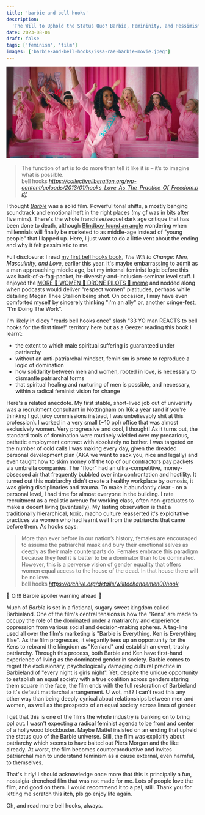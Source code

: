 ```yaml
---
title: 'barbie and bell hooks'
description:
  'The Will to Uphold the Status Quo? Barbie, Femininity, and Pessimism'
date: 2023-08-04
draft: false
tags: ['feminism', 'film']
images: ['barbie-and-bell-hooks/issa-rae-barbie-movie.jpeg']
---
```


![Issa Rae elected as President Barbie, flanked by Barbie representatives of the "Pinkhouse". Everyone wears pink jumpsuits and cheers.](issa-rae-barbie-movie.jpeg)

<blockquote class="quoteback" darkmode="" data-title="Outlaw Culture: Resisting Representations (2012)" data-author="bell hooks" cite="https://collectiveliberation.org/wp-content/uploads/2013/01/hooks_Love_As_The_Practice_Of_Freedom.pdf">
<span>The function of art is to do more than tell it like it is – it’s to imagine what is possible.</span>
<footer>bell hooks<cite> <a href="https://collectiveliberation.org/wp-content/uploads/2013/01/hooks_Love_As_The_Practice_Of_Freedom.pdf">https://collectiveliberation.org/wp-content/uploads/2013/01/hooks_Love_As_The_Practice_Of_Freedom.pdf</a></cite></footer>
</blockquote><script note="" src="https://cdn.jsdelivr.net/gh/Blogger-Peer-Review/quotebacks@1/quoteback.js"></script>
			
I thought [_Barbie_](https://letterboxd.com/film/barbie/) was a solid film. Powerful tonal shifts, a mostly
banging soundtrack and emotional heft in the right places (my gf was in bits after five mins). There's the whole
franchise/sequel dark age critique that has been done to death, although
[Blindboy found an angle](https://play.acast.com/s/blindboy/barbie-and-mattel-as-millennial-pavlovian-conditioning)
wondering when millennials will finally be marketed to as middle-age instead of
"young people" that I lapped up. Here, I just want to do a little vent about the
ending and why it felt pessimistic to me.

Full disclosure: I read
[my first bell hooks book](https://uk.bookshop.org/p/books/the-will-to-change-men-masculinity-and-love-bell-hooks/5997673?ean=9780743456081),
_The Will to Change: Men, Masculinity, and Love_, earlier this year. It's maybe
embarrassing to admit as a man approaching middle age, but my internal feminist
logic before this was back-of-a-fag-packet, hr-diversity-and-inclusion-seminar
level stuff. I enjoyed the
[MORE 👏 WOMEN 👏 DRONE PILOTS 👏 meme](https://knowyourmeme.com/photos/1353985-hire-more-women-guards)
and nodded along when podcasts would deliver "respect women" platitudes, perhaps
while detailing Megan Thee Stallion being shot. On occasion, I may have even
comforted myself by sincerely thinking "I'm an ally" or, another cringe-fest,
"I'm Doing The Work".

I'm likely in dicey "reads bell hooks once" slash "33 YO man REACTS to bell
hooks for the first time!" territory here but as a Geezer reading this book I
learnt:

- the extent to which male spiritual suffering is guaranteed under patriarchy
- without an anti-patriarchal mindset, feminism is prone to reproduce a logic of
  domination
- how solidarity between men and women, rooted in love, is necessary to
  dismantle patriarchal forms
- that spiritual healing and nurturing of men is possible, and necessary, within
  a radical feminist vision for change

Here's a related anecdote. My first stable, short-lived job out of university
was a recruitment consultant in Nottingham on 16k a year (and if you're thinking
I got juicy commissions instead, I was unbelievably shit at this profession). I
worked in a very small (~10 ppl) office that was almost exclusively women. Very
progressive and cool, I thought! As it turns out, the standard tools of
domination were routinely wielded over my precarious, pathetic employment
contract with absolutely no bother. I was targeted on the number of cold calls I
was making every day, given the dreaded personal development plan (AKA we want
to sack you, nice and legally) and even taught how to skim money off the top of
our contractors pay packets via umbrella companies. The "floor" had an
ultra-competitive, money-obsessed air that frequently bubbled over into
confrontation and hostility. It turned out this matriarchy didn't create a
healthy workplace by osmosis, it was giving disciplinaries and trauma. To make
it abundantly clear - on a personal level, I had time for almost everyone in the
building. I rate recruitment as a realistic avenue for working class, often
non-graduates to make a decent living (eventually). My lasting observation is
that a traditionally hierarchical, toxic, macho culture reasserted it's
exploitative practices via women who had learnt well from the patriarchs that
came before them. As hooks says:

<blockquote class="quoteback" darkmode="" data-title="The Will to Change: Men, Masculinity, and Love" data-author="bell hooks" cite="https://archive.org/details/willtochangemen00hook">
<span>More than ever before in our nation’s history, females are encouraged to assume the patriarchal mask and bury their emotional selves as deeply as their male counterparts do. Females embrace this paradigm because they feel it is better to be a dominator than to be dominated. However, this is a perverse vision of gender equality that offers women equal access to the house of the dead. In that house there will be no love.</span><br>
<footer>bell hooks<cite> <a href="https://archive.org/details/willtochangemen00hook">https://archive.org/details/willtochangemen00hook</a></cite></footer>
</blockquote><script note="" src="https://cdn.jsdelivr.net/gh/Blogger-Peer-Review/quotebacks@1/quoteback.js"></script>

📢 Oi!!! Barbie spoiler warning ahead 📢

Much of _Barbie_ is set in a fictional, sugary sweet kingdom called Barbieland.
One of the film's central tensions is how the "Kens" are made to occupy the role
of the dominated under a matriarchy and experience oppression from various
social and decision-making spheres. A tag-line used all over the film's
marketing is "Barbie is Everything. Ken is Everything Else". As the film
progresses, it elegantly tees up an opportunity for the Kens to rebrand the
kingdom as "Kenland" and establish an overt, trashy patriarchy. Through this
process, both Barbie and Ken have first-hand experience of living as the
dominated gender in society. Barbie comes to regret the exclusionary,
psychologically damaging cultural practice in Barbieland of "every night is
girls night". Yet, despite the unique opportunity to establish an equal society
with a true coalition across genders staring them square in the face, the film
ends with the full restoration of Barbieland to it's default matriarchal
arrangement. U wot, m8? I can't read this any other way than being deeply
cynical about relationships between men and women, as well as the prospects of
an equal society across lines of gender.

I get that this is one of the films the whole industry is banking on to bring
ppl out. I wasn't expecting a radical feminist agenda to be front and center of
a hollywood blockbuster. Maybe Mattel insisted on an ending that upheld the
status quo of the Barbie universe. Still, the film was explicitly about
patriarchy which seems to have baited out Piers Morgan and the like already. At
worst, the film becomes counterproductive and invites patriarchal men to
understand feminism as a cause external, even harmful, to themselves.

That's it rly! I should acknowledge once more that this is principally a fun,
nostalgia-drenched film that was not made for me. Lots of people love the film,
and good on them. I would recommend it to a pal, still. Thank you for letting me
scratch this itch, pls go enjoy life again.

Oh, and read more bell hooks, always.
